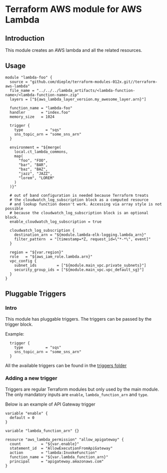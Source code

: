# Terraform AWS module for AWS Lambda

## Introduction
This module creates an AWS lambda and all the related resources.

## Usage
```hcl
module "lambda-foo" {
  source = "github.com/dieple/terraform-modules-012x.git//terraform-aws-lambda"
  file_name = "../../../lambda_artifacts/<lambda-function-name>/<lambda-function-name>.zip"
  layers = ["${aws_lambda_layer_version.my_awesome_layer.arn}"]

  function_name = "lambda-foo"
  handler       = "index.foo"
  memory_size   = 1024

  trigger {
    type          = "sqs"
    sns_topic_arn = "some_sns_arn"
  }

  environment = "${merge(
    local.ct_lambda_commons,
    map(
      "foo", "FOO",
      "bar", "BAR",
      "baz", "BAZ",
      "jazz", "JAZZ",
      "lorem", "LOREM"
    )
  )}"

  # out of band configuration is needed because Terraform treats
  # the cloudwatch_log_subscription block as a computed resource
  # and lookup function doesn't work. Accessing via array style is not possible
  # because the cloudwatch_log_subscription block is an optional block.
  enable_cloudwatch_log_subscription = true

  cloudwatch_log_subscription {
    destination_arn = "${module.lambda-elk-logging.lambda_arn}"
    filter_pattern  = "[timestamp=*Z, request_id=\"*-*\", event]"
  }

  region = "${var.region}"
  role   = "${aws_iam_role.lambda.arn}"
  vpc_config {
    subnet_ids         = ["${module.main_vpc.private_subnets}"]
    security_group_ids = ["${module.main_vpc.vpc_default_sg}"]
  }
}
```

## Pluggable Triggers

### Intro

This module has pluggable triggers. The triggers can be passed by the trigger block.

Example:

```hcl
  trigger {
    type          = "sqs"
    sns_topic_arn = "some_sns_arn"
  }
```
All the available triggers can be found in the [triggers folder](./triggers)



### Adding a new trigger

Triggers are regular Terraform modules but only used by the main module. The only mandatory inputs are `enable`, `lambda_function_arn` and `type`.

Below is an example of API Gateway trigger

```hcl
variable "enable" {
  default = 0
}

variable "lambda_function_arn" {}

resource "aws_lambda_permission" "allow_apigateway" {
  count         = "${var.enable}"
  statement_id  = "AllowExecutionFromApiGateway"
  action        = "lambda:InvokeFunction"
  function_name = "${var.lambda_function_arn}"
  principal     = "apigateway.amazonaws.com"
}
```


